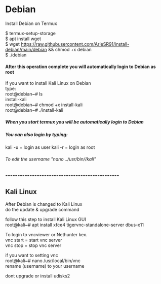 # Debian
Install Debian on Termux


$ termux-setup-storage\
$ apt install wget\
$ wget https://raw.githubusercontent.com/ArieSR91/install-debian/main/debian && chmod +x debian\
$ ./debian

#### After this operation complete you will automatically login to Debian as root
If you want to install Kali Linux on Debian\
type: \
root@debian~# ls\
install-kali\
root@debian~# chmod +x install-kali\
root@debian~# ./install-kali
##### When you start termux you will be automatically login to Debian
##### You can also login by typing:
kali -u = login as user
kali -r = login as root

###### To edit the username "nano ../usr/bin//kali"
### -----------------------------------------------
## Kali Linux
After Debian is changed to Kali Linux\
do the update & upgrade command


follow this step to install Kali Linux GUI \
root@kali~# apt install xfce4 tigervnc-standalone-server dbus-x11


To login to vncviewer or Nethunter kex.\
vnc start = start vnc server\
vnc stop = stop vnc server


if you want to setting vnc \
root@kali~# nano /usr/local/bin/vnc \
rename (username) to your username

dont upgrade or install udisks2
